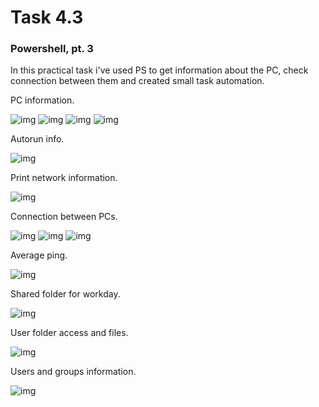 # Task 4.3
### Powershell, pt. 3

In this practical task i've used PS to get information about the PC, check connection between them and created small task automation.

PC information.

![img](https://github.com/trytodev/Kharkiv_DevOps_ext_2019Q4/blob/master/m4/task4.3/img//info_1.png)
![img](https://github.com/trytodev/Kharkiv_DevOps_ext_2019Q4/blob/master/m4/task4.3/img//info_2.png)
![img](https://github.com/trytodev/Kharkiv_DevOps_ext_2019Q4/blob/master/m4/task4.3/img//info_3.png)
![img](https://github.com/trytodev/Kharkiv_DevOps_ext_2019Q4/blob/master/m4/task4.3/img//info_4.png)

Autorun info.

![img](https://github.com/trytodev/Kharkiv_DevOps_ext_2019Q4/blob/master/m4/task4.3/img//autorun.png)

Print network information.

![img](https://github.com/trytodev/Kharkiv_DevOps_ext_2019Q4/blob/master/m4/task4.3/img//print.png)

Connection between PCs.

![img](https://github.com/trytodev/Kharkiv_DevOps_ext_2019Q4/blob/master/m4/task4.3/img//single_connection.png)
![img](https://github.com/trytodev/Kharkiv_DevOps_ext_2019Q4/blob/master/m4/task4.3/img//few_connections.png)
![img](https://github.com/trytodev/Kharkiv_DevOps_ext_2019Q4/blob/master/m4/task4.3/img//all_connections.png)

Average ping.

![img](https://github.com/trytodev/Kharkiv_DevOps_ext_2019Q4/blob/master/m4/task4.3/img//average.png)

Shared folder for workday.

![img](https://github.com/trytodev/Kharkiv_DevOps_ext_2019Q4/blob/master/m4/task4.3/img//shared_folder.png)

User folder access and files.

![img](https://github.com/trytodev/Kharkiv_DevOps_ext_2019Q4/blob/master/m4/task4.3/img//folder_files.png)

Users and groups information.

![img](https://github.com/trytodev/Kharkiv_DevOps_ext_2019Q4/blob/master/m4/task4.3/img//servers.png)
